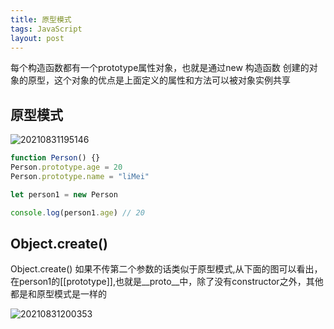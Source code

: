 ```yaml
---
title: 原型模式
tags: JavaScript
layout: post
---
```


每个构造函数都有一个prototype属性对象，也就是通过new 构造函数 创建的对象的原型，这个对象的优点是上面定义的属性和方法可以被对象实例共享

## 原型模式
![20210831195146](https://cdn.jsdelivr.net/gh/moxiaodegu/ImageHosting/imagesBlogs/20210831195146.png)

```javascript
function Person() {}
Person.prototype.age = 20
Person.prototype.name = "liMei"

let person1 = new Person

console.log(person1.age) // 20
```

## Object.create()

Object.create() 如果不传第二个参数的话类似于原型模式,从下面的图可以看出，在person1的[[prototype]],也就是__proto__中，除了没有constructor之外，其他都是和原型模式是一样的

![20210831200353](https://cdn.jsdelivr.net/gh/moxiaodegu/ImageHosting/imagesBlogs/20210831200353.png)